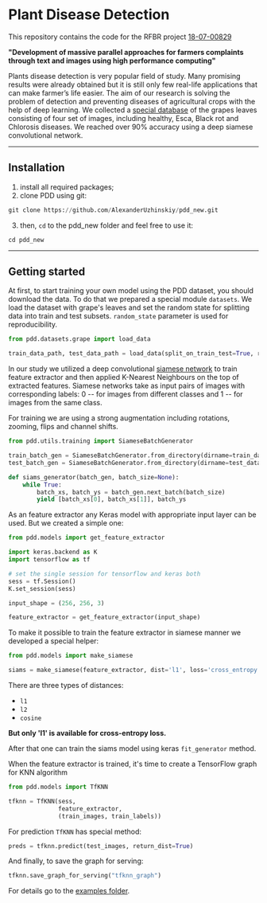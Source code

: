 # Plant Disease Detection

This repository contains the code for the RFBR project [18-07-00829](http://www.rfbr.ru/rffi/ru/project_search/o_2071350)

**"Development of massive parallel approaches for farmers complaints through text and images using high performance computing"**

Plants disease detection is very popular field of study. Many promising results were already obtained but it is still only few real-life applications that can make farmer’s life easier. The aim of our research is solving the problem of detection and preventing diseases of agricultural crops with the help of deep learning. We collected a [special database](http://pdd.jinr.ru/db) of the grapes leaves consisting of four set of images, including healthy, Esca, Black rot and Chlorosis diseases. We reached over 90% accuracy using a deep siamese convolutional network.

---

## Installation

1) install all required packages;
2) clone PDD using git: 

```Python
git clone https://github.com/AlexanderUzhinskiy/pdd_new.git
```

3) then, `cd` to the pdd_new folder and feel free to use it:

```
cd pdd_new
```

---

## Getting started

At first, to start training your own model using the PDD dataset, you should download the data. To do that we prepared a special module ```datasets```. We load the dataset with grape's leaves and set the random state for splitting data into train and test subsets. ```random_state``` parameter is used for reproducibility.

```Python
from pdd.datasets.grape import load_data

train_data_path, test_data_path = load_data(split_on_train_test=True, random_state=13)
```

In our study we utilized a deep convolutional [siamese network](https://ru.coursera.org/lecture/convolutional-neural-networks/siamese-network-bjhmj) to train feature extractor and then applied K-Nearest Neighbours on the top of extracted features. Siamese networks take as input pairs of images with corresponding labels: 0 -- for images from different classes and 1 -- for images from the same class. 

For training we are using a strong augmentation including rotations, zooming, flips and channel shifts.

```Python
from pdd.utils.training import SiameseBatchGenerator

train_batch_gen = SiameseBatchGenerator.from_directory(dirname=train_data_path, augment=True)
test_batch_gen = SiameseBatchGenerator.from_directory(dirname=test_data_path)

def siams_generator(batch_gen, batch_size=None):
    while True:
        batch_xs, batch_ys = batch_gen.next_batch(batch_size)
        yield [batch_xs[0], batch_xs[1]], batch_ys
```

As an feature extractor any Keras model with appropriate input layer can be used. But we created a simple one:

```Python
from pdd.models import get_feature_extractor

import keras.backend as K
import tensorflow as tf

# set the single session for tensorflow and keras both
sess = tf.Session()
K.set_session(sess)

input_shape = (256, 256, 3)

feature_extractor = get_feature_extractor(input_shape)
```

To make it possible to train the feature extractor in siamese manner we developed a special helper:

```Python
from pdd.models import make_siamese

siams = make_siamese(feature_extractor, dist='l1', loss='cross_entropy')
```

There are three types of distances:

- ```l1```
- ```l2```
- ```cosine```

**But only 'l1' is available for cross-entropy loss.**

After that one can train the siams model using keras ```fit_generator``` method.

When the feature extractor is trained, it's time to create a TensorFlow graph for KNN algorithm

```Python
from pdd.models import TfKNN

tfknn = TfKNN(sess, 
              feature_extractor, 
              (train_images, train_labels))
```

For prediction ```TfKNN``` has special method:

```Python
preds = tfknn.predict(test_images, return_dist=True)
```

And finally, to save the graph for serving:

```Python
tfknn.save_graph_for_serving("tfknn_graph")
```

For details go to the [examples folder](https://github.com/Kaliostrogoblin/PDD/tree/master/examples).

